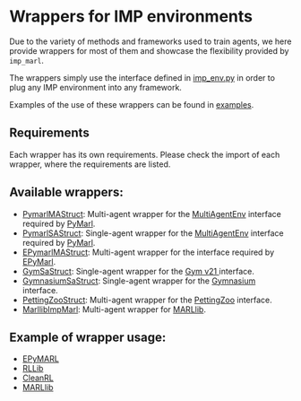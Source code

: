 # Wrappers for IMP environments

Due to the variety of methods and frameworks used to train agents, we here provide wrappers for most of them and showcase the flexibility provided by `imp_marl`.

The wrappers simply use the interface defined in [imp_env.py](../environments/imp_env.py) in order to plug any IMP environment into any framework.

Examples of the use of these wrappers can be found in [examples](examples).

## Requirements

Each wrapper has its own requirements. Please check the import of each wrapper, where the requirements are listed.

## Available wrappers:
- [PymarlMAStruct](pymarl/pymarl_wrap_ma_struct.py): Multi-agent wrapper for the [MultiAgentEnv](pymarl/MultiAgentEnv.py) interface required by [PyMarl](pymarl/README.md).
- [PymarlSAStruct](pymarl/pymarl_wrap_sa_struct.py): Single-agent wrapper for the [MultiAgentEnv](SingleAgentEnv.py) interface required by [PyMarl](pymarl/README.md).
- [EPymarlMAStruct](epymarl/epymarl_wrap_ma_struct.py): Multi-agent wrapper for the interface required by [EPyMarl](https://github.com/uoe-agents/epymarl/tree/main).
- [GymSaStruct](gym/gym_wrap_sa_struct.py): Single-agent wrapper for the [Gym v21 ](https://gymnasium.farama.org/v0.27.1/content/migration-guide/) interface.
- [GymnasiumSaStruct](gymnasium/gymnasium_wrap_sa_struct.py): Single-agent wrapper for the [Gymnasium](https://gymnasium.farama.org/api/env/) interface.
- [PettingZooStruct](pettingzoo/pettingzoo_wrap_struct.py): Multi-agent wrapper for the [PettingZoo](https://pettingzoo.farama.org/) interface.
- [MarllibImpMarl](marllib/marllib_wrap_ma_struct.py): Multi-agent wrapper for [MARLlib](https://github.com/Replicable-MARL/MARLlib).

## Example of wrapper usage:
- [EPyMARL](examples/epymarl/)
- [RLLib](examples/rllib/)
- [CleanRL](examples/cleanrl/)
- [MARLlib](examples/marllib/)
